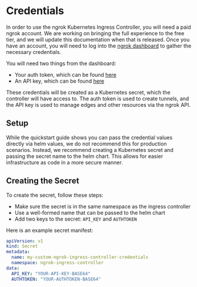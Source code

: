# Credentials

In order to use the ngrok Kubernetes Ingress Controller, you will need a paid ngrok account. We are working on bringing the full experience to the free tier, and we will update this documentation when that is released. Once you have an account, you will need to log into the [ngrok dashboard](https://dashboard.ngrok.com) to gather the necessary credentials.

You will need two things from the dashboard:
- Your auth token, which can be found [here](https://dashboard.ngrok.com/auth/your-authtoken)
- An API key, which can be found [here](https://dashboard.ngrok.com/api)

These credentials will be created as a Kubernetes secret, which the controller will have access to. The auth token is used to create tunnels, and the API key is used to manage edges and other resources via the ngrok API.

## Setup

While the quickstart guide shows you can pass the credential values directly via helm values, we do not recommend this for production scenarios. Instead, we recommend creating a Kubernetes secret and passing the secret name to the helm chart. This allows for easier infrastructure as code in a more secure manner.

## Creating the Secret

To create the secret, follow these steps:
- Make sure the secret is in the same namespace as the ingress controller
- Use a well-formed name that can be passed to the helm chart
- Add two keys to the secret: `API_KEY` and `AUTHTOKEN`

Here is an example secret manifest:

```yaml
apiVersion: v1
kind: Secret
metadata:
  name: my-custom-ngrok-ingress-controller-credentials
  namespace: ngrok-ingress-controller
data:
  API_KEY: "YOUR-API-KEY-BASE64"
  AUTHTOKEN: "YOUR-AUTHTOKEN-BASE64"